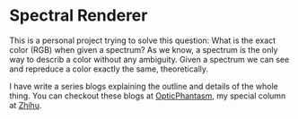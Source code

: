 # Spectral Renderer

This is a personal project trying to solve this question:
What is the exact color (RGB) when given a spectrum? As we know, a spectrum
is the only way to describ a color without any ambiguity. Given a spectrum
we can see and repreduce a color exactly the same, theoretically.

I have write a series blogs explaining the outline and details of the whole thing. You can
checkout these blogs at [OpticPhantasm](https://zhuanlan.zhihu.com/OpticPhantasm), my
special column at [Zhihu](https://zhihu.com).